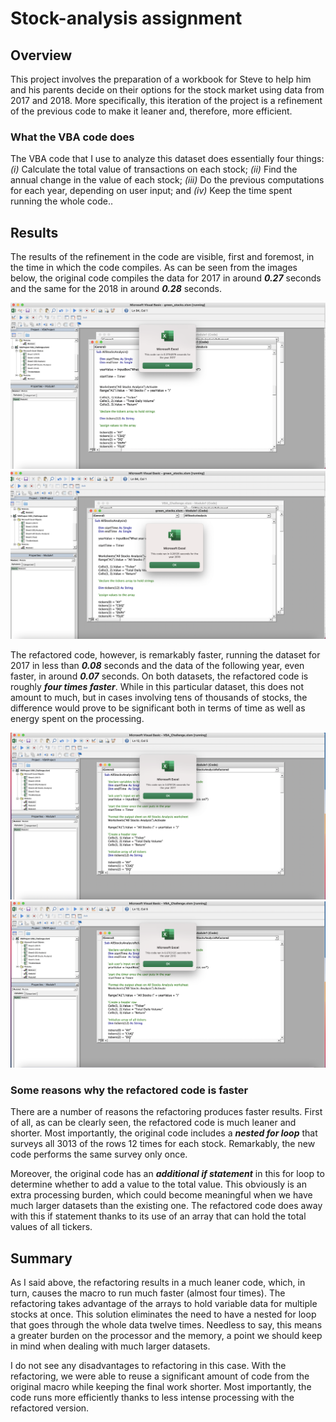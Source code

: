 # Stock-analysis assignment

## Overview

This project involves the preparation of a workbook for Steve to help him and his parents decide on their options for the stock market using data from 2017 and 2018. More specifically, this iteration of the project is a refinement of the previous code to make it leaner and, therefore, more efficient.

### What the VBA code does

The VBA code that I use to analyze this dataset does essentially four things: _(i)_ Calculate the total value of transactions on each stock; _(ii)_ Find the annual change in the value of each stock; _(iii)_ Do the previous computations for each year, depending on user input; and _(iv)_ Keep the time spent running the whole code..

## Results

The results of the refinement in the code are visible, first and foremost, in the time in which the code compiles. As can be seen from the images below, the original code compiles the data for 2017 in around ___0.27___ seconds and the same for the 2018 in around ___0.28___ seconds.

![Original code for 2017](https://github.com/mustail/stock-analysis/blob/bec628ddd6467da5c25223af21281da10f9f8e90/Resources/Green_Stocks_2017.png)
![Original code for 2018](https://github.com/mustail/stock-analysis/blob/bec628ddd6467da5c25223af21281da10f9f8e90/Resources/Green_Stocks_2018.png)


The refactored code, however, is remarkably faster, running the dataset for 2017 in less than ___0.08___ seconds and the data of the following year, even faster, in around ___0.07___ seconds. On both datasets, the refactored code is roughly ___four times faster___. While in this particular dataset, this does not amount to much, but in cases involving tens of thousands of stocks, the difference would prove to be significant both in terms of time as well as energy spent on the processing.

![Refactored code for 2017](https://github.com/mustail/stock-analysis/blob/bec628ddd6467da5c25223af21281da10f9f8e90/Resources/VBA_Challenge_2017.png)
![Refactored code for 2018](https://github.com/mustail/stock-analysis/blob/bec628ddd6467da5c25223af21281da10f9f8e90/Resources/VBA_Challenge_2018.png)

### Some reasons why the refactored code is faster

There are a number of reasons the refactoring produces faster results. First of all, as can be clearly seen, the refactored code is much leaner and shorter. Most importantly, the original code includes a ___nested for loop___ that surveys all 3013 of the rows 12 times for each stock. Remarkably, the new code performs the same survey only once.

Moreover, the original code has an ___additional if statement___ in this for loop to determine whether to add a value to the total value. This obviously is an extra processing burden, which could become meaningful when we have much larger datasets than the existing one. The refactored code does away with this if statement thanks to its use of an array that can hold the total values of all tickers.

## Summary

As I said above, the refactoring results in a much leaner code, which, in turn, causes the macro to run much faster (almost four times). The refactoring takes advantage of the arrays to hold variable data for multiple stocks at once. This solution eliminates the need to have a nested for loop that goes through the whole data twelve times. Needless to say, this means a greater burden on the processor and the memory, a point we should keep in mind when dealing with much larger datasets.

I do not see any disadvantages to refactoring in this case. With the refactoring, we were able to reuse a significant amount of code from the original macro while keeping the final work shorter. Most importantly, the code runs more efficiently thanks to less intense processing with the refactored version.
